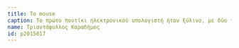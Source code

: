 ```yaml
---
title: To mouse
caption: Tο πρώτο ποντίκι ηλεκτρονικού υπολογιστή ήταν ξύλινο, με δύο τροχούς και τρία κουμπιά. Η πρώτη του τιμή ήταν 400 δολάρια! Η apple το εξέλιξε με μια μπίλια αποσμητικού και βάση από δίσκο βουτύρου ...Το ξύλινο κουτί που έφερε επανάσταση στην πληροφορική. Το παρουσίασε ο εφευρέτης του, Νταγκ 'Ενγκελμπαρτ και η επίδειξη θεωρείται "μητέρα όλων των επιδείξεων"
name: Τριαντάφυλλος Καραδήμος 
id: p2015017
---
```

